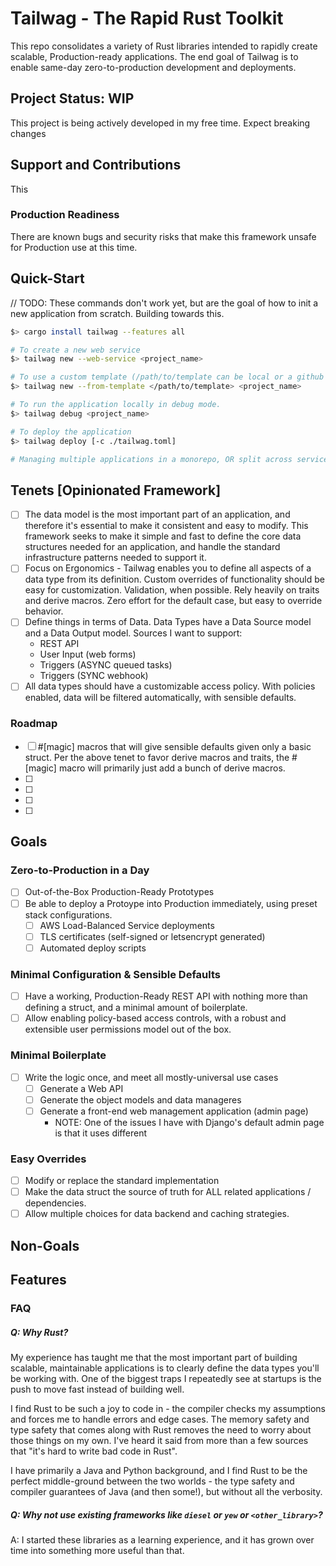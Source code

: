 # Tailwag - The Rapid Rust Toolkit

This repo consolidates a variety of Rust libraries intended to rapidly create
scalable, Production-ready applications. The end goal of Tailwag is to enable
same-day zero-to-production development and deployments.

## Project Status: WIP

This project is being actively developed in my free time. Expect breaking
changes

## Support and Contributions

This

### Production Readiness

There are known bugs and security risks that make this framework unsafe for
Production use at this time.

## Quick-Start

// TODO: These commands don't work yet, but are the goal of how to init a new
application from scratch. Building towards this.

```bash
$> cargo install tailwag --features all

# To create a new web service
$> tailwag new --web-service <project_name>

# To use a custom template (/path/to/template can be local or a github remote)
$> tailwag new --from-template </path/to/template> <project_name>

# To run the application locally in debug mode.
$> tailwag debug <project_name>

# To deploy the application
$> tailwag deploy [-c ./tailwag.toml]

# Managing multiple applications in a monorepo, OR split across services
```

## Tenets [Opinionated Framework]

- [ ] The data model is the most important part of an application, and therefore
      it's essential to make it consistent and easy to modify. This framework
      seeks to make it simple and fast to define the core data structures needed
      for an application, and handle the standard infrastructure patterns needed
      to support it.
- [ ] Focus on Ergonomics - Tailwag enables you to define all aspects of a data
      type from its definition. Custom overrides of functionality should be easy
      for customization. Validation, when possible. Rely heavily on traits and
      derive macros. Zero effort for the default case, but easy to override
      behavior.
- [ ] Define things in terms of Data. Data Types have a Data Source model and a
      Data Output model. Sources I want to support:
  - REST API
  - User Input (web forms)
  - Triggers (ASYNC queued tasks)
  - Triggers (SYNC webhook)
- [ ] All data types should have a customizable access policy. With policies
      enabled, data will be filtered automatically, with sensible defaults.

### Roadmap

- [ ] #[magic] macros that will give sensible defaults given only a basic
      struct. Per the above tenet to favor derive macros and traits,
      the #[magic] macro will primarily just add a bunch of derive macros.
- [ ]
- [ ]
- [ ]
- [ ]

## Goals

### Zero-to-Production in a Day

- [ ] Out-of-the-Box Production-Ready Prototypes
- [ ] Be able to deploy a Protoype into Production immediately, using preset
      stack configurations.
  - [ ] AWS Load-Balanced Service deployments
  - [ ] TLS certificates (self-signed or letsencrypt generated)
  - [ ] Automated deploy scripts

### Minimal Configuration & Sensible Defaults

- [ ] Have a working, Production-Ready REST API with nothing more than defining
      a struct, and a minimal amount of boilerplate.
- [ ] Allow enabling policy-based access controls, with a robust and extensible
      user permissions model out of the box.

### Minimal Boilerplate

- [ ] Write the logic once, and meet all mostly-universal use cases
  - [ ] Generate a Web API
  - [ ] Generate the object models and data manageres
  - [ ] Generate a front-end web management application (admin page)
    - NOTE: One of the issues I have with Django's default admin page is that it
      uses different

### Easy Overrides

- [ ] Modify or replace the standard implementation
- [ ] Make the data struct the source of truth for ALL related applications /
      dependencies.
- [ ] Allow multiple choices for data backend and caching strategies.

## Non-Goals

## Features

### FAQ

##### Q: Why Rust?

My experience has taught me that the most important part of building scalable,
maintainable applications is to clearly define the data types you'll be working
with. One of the biggest traps I repeatedly see at startups is the push to move
fast instead of building well.

I find Rust to be such a joy to code in - the compiler checks my assumptions and
forces me to handle errors and edge cases. The memory safety and type safety
that comes along with Rust removes the need to worry about those things on my
own. I've heard it said from more than a few sources that "it's hard to write
bad code in Rust".

I have primarily a Java and Python background, and I find Rust to be the perfect
middle-ground between the two worlds - the type safety and compiler guarantees
of Java (and then some!), but without all the verbosity.

##### Q: Why not use existing frameworks like `diesel` or `yew` or `<other_library>`?

A: I started these libraries as a learning experience, and it has grown over
time into something more useful than that.
